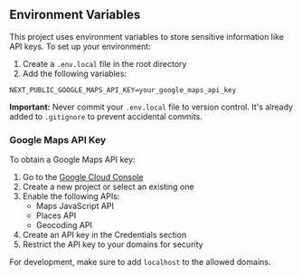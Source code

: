 ## Environment Variables

This project uses environment variables to store sensitive information like API keys. To set up your environment:

1. Create a `.env.local` file in the root directory
2. Add the following variables:

```
NEXT_PUBLIC_GOOGLE_MAPS_API_KEY=your_google_maps_api_key
```

**Important:** Never commit your `.env.local` file to version control. It's already added to `.gitignore` to prevent accidental commits.

### Google Maps API Key

To obtain a Google Maps API key:

1. Go to the [Google Cloud Console](https://console.cloud.google.com/)
2. Create a new project or select an existing one
3. Enable the following APIs:
   - Maps JavaScript API
   - Places API
   - Geocoding API
4. Create an API key in the Credentials section
5. Restrict the API key to your domains for security

For development, make sure to add `localhost` to the allowed domains. 